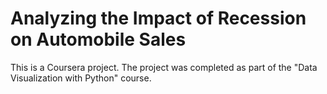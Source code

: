 # Analyzing the Impact of Recession on Automobile Sales
This is a Coursera project. The project was completed as part of the "Data Visualization with Python" course.
